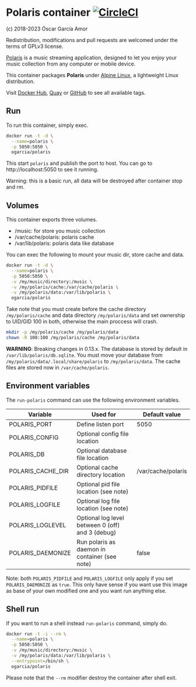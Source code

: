 # Polaris container [![CircleCI](https://circleci.com/gh/ogarcia/docker-polaris.svg?style=svg)](https://circleci.com/gh/ogarcia/docker-polaris)

(c) 2018-2023 Óscar García Amor

Redistribution, modifications and pull requests are welcomed under the terms
of GPLv3 license.

[Polaris][1] is a music streaming application, designed to let you enjoy
your music collection from any computer or mobile device.

This container packages **Polaris** under [Alpine Linux][2], a lightweight
Linux distribution.

Visit [Docker Hub][3], [Quay][4] or [GitHub][5] to see all available tags.

[1]: https://github.com/agersant/polaris
[2]: https://alpinelinux.org/
[3]: https://hub.docker.com/r/ogarcia/polaris/
[4]: https://quay.io/repository/ogarcia/polaris
[5]: https://github.com/users/ogarcia/packages/container/package/polaris

## Run

To run this container, simply exec.

```sh
docker run -t -d \
  --name=polaris \
  -p 5050:5050 \
  ogarcia/polaris
```

This start `polaris` and publish the port to host. You can go to
http://localhost:5050 to see it running.

Warning: this is a basic run, all data will be destroyed after container
stop and rm.

## Volumes

This container exports three volumes.

- /music: for store you music collection
- /var/cache/polaris: polaris cache
- /var/lib/polaris: polaris data like database

You can exec the following to mount your music dir, store cache and data.

```sh
docker run -t -d \
  --name=polaris \
  -p 5050:5050 \
  -v /my/music/directory:/music \
  -v /my/polaris/cache:/var/cache/polaris \
  -v /my/polaris/data:/var/lib/polaris \
  ogarcia/polaris
```

Take note that you must create before the cache directory
`/my/polaris/cache` and data directory `/my/polaris/data` and set ownership
to UID/GID 100 in both, otherwise the main proccess will crash.

```sh
mkdir -p /my/polaris/cache /my/polaris/data
chown -R 100:100 /my/polaris/cache /my/polaris/data
```

**WARNING**: Breaking changes in 0.13.x. The database is stored by default
in `/var/lib/polaris/db.sqlite`. You must move your database from
`/my/polaris/data/.local/share/polaris` to `/my/polaris/data`. The cache
files are stored now in `/var/cache/polaris`.

## Environment variables

The `run-polaris` command can use the following environment variables.

| Variable | Used for | Default value |
| --- | --- | --- |
| POLARIS_PORT | Define listen port | 5050 |
| POLARIS_CONFIG | Optional config file location | |
| POLARIS_DB | Optional database file location | |
| POLARIS_CACHE_DIR | Optional cache directory location | /var/cache/polaris |
| POLARIS_PIDFILE | Optional pid file location (see note) | |
| POLARIS_LOGFILE | Optional log file location (see note) | |
| POLARIS_LOGLEVEL | Optional log level between 0 (off) and 3 (debug) | |
| POLARIS_DAEMONIZE | Run polaris as daemon in container (see note) | false |

Note: both `POLARIS_PIDFILE` and `POLARIS_LOGFILE` only apply if you set
`POLARIS_DAEMONIZE` as `true`. This only have sense if you want use this
image as base of your own modified one and you want run anything else.

## Shell run

If you want to run a shell instead `run-polaris` command, simply do.

```sh
docker run -t -i --rm \
  --name=polaris \
  -p 5050:5050 \
  -v /my/music/directory:/music \
  -v /my/polaris/data:/var/lib/polaris \
  --entrypoint=/bin/sh \
  ogarcia/polaris
```

Please note that the `--rm` modifier destroy the container after shell exit.
